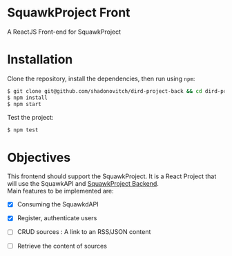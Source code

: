 # SquawkProject Front
A ReactJS Front-end for SquawkProject

# Installation
Clone the repository, install the dependencies, then run using `npm`: 

```bash
$ git clone git@github.com/shadonovitch/dird-project-back && cd dird-project-back
$ npm install
$ npm start
```

Test the project:  
```bash
$ npm test
```

# Objectives

This frontend should support the SquawkProject. It is a React Project that will use
the SquawkAPI and [SquawkProject Backend](https://github.com/shadonovitch/squawk-project-back).  
Main features to be implemented are:   
  - [x] Consuming the SquawkdAPI
  - [x] Register, authenticate users
  - [ ] CRUD sources : A link to an RSS/JSON content
  - [ ] Retrieve the content of sources
  
